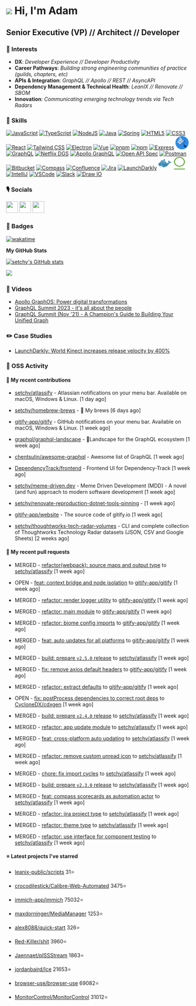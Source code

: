 ![](https://user-images.githubusercontent.com/18350557/176309783-0785949b-9127-417c-8b55-ab5a4333674e.gif) Hi, I'm Adam
============================================================================================================================

Senior Executive (VP) // Architect // Developer
-----------------------------------------------

### 🔭 Interests

- **DX**: *Developer Experience // Developer Productivity*
- **Career Pathways**: *Building strong engineering communities of practice (guilds, chapters, etc)*
- **APIs & Integration**: *GraphQL // Apollo // REST // AsyncAPI*
- **Dependency Management & Technical Health**: *LeanIX // Renovate // SBOM*
- **Innovation**: *Communicating emerging technology trends via Tech Radars*

### 💪 Skills

<p align="left">
  <a href="https://developer.mozilla.org/en-US/docs/Web/JavaScript" target="_blank" rel="noreferrer"><img src="https://raw.githubusercontent.com/danielcranney/readme-generator/main/public/icons/skills/javascript-colored.svg" width="36" height="36" alt="JavaScript" /></a>
  <a href="https://www.typescriptlang.org/" target="_blank" rel="noreferrer"><img src="https://raw.githubusercontent.com/danielcranney/readme-generator/main/public/icons/skills/typescript-colored.svg" width="36" height="36" alt="TypeScript" /></a>
  <a href="https://nodejs.org/en/" target="_blank" rel="noreferrer"><img src="https://raw.githubusercontent.com/danielcranney/readme-generator/main/public/icons/skills/nodejs-colored.svg" width="36" height="36" alt="NodeJS" /></a>
  <a href="https://www.oracle.com/java/" target="_blank" rel="noreferrer"><img src="https://raw.githubusercontent.com/danielcranney/readme-generator/main/public/icons/skills/java-colored.svg" width="36" height="36" alt="Java" /></a>
  <a href="https://spring.io/" target="_blank" rel="noreferrer"><img src="https://cdn.worldvectorlogo.com/logos/spring-3.svg" width="36" height="36" alt="Spring" /></a> 
  <a href="https://developer.mozilla.org/en-US/docs/Glossary/HTML5" target="_blank" rel="noreferrer"><img src="https://raw.githubusercontent.com/danielcranney/readme-generator/main/public/icons/skills/html5-colored.svg" width="36" height="36" alt="HTML5" /></a>
  <a href="https://www.w3.org/TR/CSS/#css" target="_blank" rel="noreferrer"><img src="https://raw.githubusercontent.com/danielcranney/readme-generator/main/public/icons/skills/css3-colored.svg" width="36" height="36" alt="CSS3" /></a>
  <a href="https://react.dev/" target="_blank" rel="noreferrer"><img src="https://cdn.worldvectorlogo.com/logos/react-2.svg" width="36" height="36" alt="React" /></a>
  <a href="https://tailwindcss.com/" target="_blank" rel="noreferrer"><img src="https://cdn.worldvectorlogo.com/logos/tailwind-css-2.svg" width="36" height="36" alt="Tailwind CSS" /></a>
  <a href="https://www.electronjs.org/" target="_blank" rel="noreferrer"><img src="https://cdn.worldvectorlogo.com/logos/electron-1.svg" width="36" height="36" alt="Electron" /></a>
  <a href="https://vuejs.org/" target="_blank" rel="noreferrer"><img src="https://cdn.worldvectorlogo.com/logos/vue-9.svg" width="36" height="36" alt="Vue" /></a>
  <a href="https://pnpm.io/" target="_blank" rel="noreferrer"><img src="https://encrypted-tbn0.gstatic.com/images?q=tbn:ANd9GcSGcwBnoTNg212cvEclMX-_qRw_P-_odFp3aafVal77Hg&s" width="36" height="36" alt="pnpm" /></a>
  <a href="https://www.npmjs.com/" target="_blank" rel="noreferrer"><img src="https://cdn.worldvectorlogo.com/logos/npm-square-red-1.svg" width="36" height="36" alt="npm" /></a>
  <a href="https://expressjs.com/" target="_blank" rel="noreferrer"><img src="https://raw.githubusercontent.com/danielcranney/readme-generator/main/public/icons/skills/express-colored.svg" width="36" height="36" alt="Express" /></a>
  <a href="https://docs.renovatebot.com/" target="_blank" rel="noreferrer"><img src="https://raw.githubusercontent.com/renovatebot/renovate/refs/heads/main/docs/usage/assets/images/logo.png" width="36" height="36" alt="Renovate" /></a>
  <a href="https://graphql.org/" target="_blank" rel="noreferrer"><img src="https://raw.githubusercontent.com/danielcranney/readme-generator/main/public/icons/skills/graphql-colored.svg" width="36" height="36" alt="GraphQL" /></a>
  <a href="https://netflix.github.io/dgs/" target="_blank" rel="noreferrer"><img src="https://raw.githubusercontent.com/Netflix/dgs/main/docs/images/dgs-framework-brand/Icon/dgs-icon--blue.svg" width="36" height="36" alt="Netflix DGS" /></a>
  <a href="https://apollographql.com/" target="_blank" rel="noreferrer"><img src="https://cdn.worldvectorlogo.com/logos/apollo-graphql-compact.svg" width="36" height="36" alt="Apollo GraphQL" /></a>
  <a href="https://swagger.io/specification/" target="_blank" rel="noreferrer"><img src="https://cdn.worldvectorlogo.com/logos/openapi-1.svg" width="36" height="36" alt="Open API Spec" /></a>
  <a href="https://www.postman.com//" target="_blank" rel="noreferrer"><img src="https://cdn.worldvectorlogo.com/logos/postman.svg" width="36" height="36" alt="Postman" /></a>
  <a href="https://www.atlassian.com/software/bitbucket" target="_blank" rel="noreferrer"><img src="https://cdn.worldvectorlogo.com/logos/bitbucket-icon.svg" width="36" height="36" alt="Bitbucket" /></a>
  <a href="https://www.atlassian.com/software/compass" target="_blank" rel="noreferrer"><img src="https://cdn.worldvectorlogo.com/logos/atlassian-compass-1.svg" width="36" height="36" alt="Compass" /></a>
  <a href="https://www.atlassian.com/software/confluence" target="_blank" rel="noreferrer"><img src="https://cdn.worldvectorlogo.com/logos/confluence-1.svg" width="36" height="36" alt="Confluence" /></a>
  <a href="https://www.atlassian.com/software/jira" target="_blank" rel="noreferrer"><img src="https://cdn.worldvectorlogo.com/logos/jira-1.svg" width="36" height="36" alt="Jira" /></a>
  <a href="https://launchdarkly.com/" target="_blank" rel="noreferrer"><img src="https://cdn.worldvectorlogo.com/logos/launchdarkly-2.svg" width="36" height="36" alt="LaunchDarkly" /></a>
  <a href="https://docker.com/" target="_blank" rel="noreferrer"><img src="https://raw.githubusercontent.com/nx211/homer-icons/master/png/docker.png" width="36" height="36" alt="Docker" /></a>
  <a href="https://jfrog.com/artifactory/" target="_blank" rel="noreferrer"><img src="https://raw.githubusercontent.com/nx211/homer-icons/master/png/artifactory.png" width="36" height="36" alt="Artifactory" /></a>
  <a href="https://www.jetbrains.com/idea/" target="_blank" rel="noreferrer"><img src="https://cdn.worldvectorlogo.com/logos/intellij-idea-1.svg" width="36" height="36" alt="IntelliJ" /></a>
  <a href="https://code.visualstudio.com/" target="_blank" rel="noreferrer"><img src="https://cdn.worldvectorlogo.com/logos/visual-studio-code-1.svg" width="36" height="36" alt="VSCode" /></a>
  <a href="https://slack.com/" target="_blank" rel="noreferrer"><img src="https://cdn.worldvectorlogo.com/logos/slack-new-logo.svg" width="36" height="36" alt="Slack" /></a>
  <a href="https://drawio-app.com/" target="_blank" rel="noreferrer"><img src="https://cdn.worldvectorlogo.com/logos/draw-io.svg" width="36" height="36" alt="Draw IO" /></a>
</p>

                      

### 🎙️ Socials
                  
<p align="left">
  <a href="https://www.github.com/setchy" target="_blank" rel="noreferrer"><img src="https://raw.githubusercontent.com/danielcranney/readme-generator/main/public/icons/socials/github.svg" width="32" height="32" /></a>
  <a href="https://www.linkedin.com/in/adamsetch" target="_blank" rel="noreferrer"><img src="https://raw.githubusercontent.com/danielcranney/readme-generator/main/public/icons/socials/linkedin.svg" width="32" height="32" /></a>
  <a href="https://www.twitter.com/setchy87" target="_blank" rel="noreferrer"><img src="https://raw.githubusercontent.com/danielcranney/readme-generator/main/public/icons/socials/twitter.svg" width="32" height="32" /></a>
</p>

### 📛 Badges

[![wakatime](https://wakatime.com/badge/user/2b948ae2-4be1-4020-8a57-7de60b53fe1d.svg)](https://wakatime.com/@2b948ae2-4be1-4020-8a57-7de60b53fe1d)

<b>My GitHub Stats</b>

<a href="http://www.github.com/setchy"><img src="https://github-readme-stats.vercel.app/api?username=setchy&show_icons=true&hide=&count_private=true&title_color=0891b2&text_color=ffffff&icon_color=0891b2&bg_color=1c1917&hide_border=true&show_icons=true" alt="setchy's GitHub stats" /></a>

<a href="http://www.github.com/setchy"><img src="https://github-readme-streak-stats.herokuapp.com/?user=setchy&stroke=ffffff&background=1c1917&ring=0891b2&fire=0891b2&currStreakNum=ffffff&currStreakLabel=0891b2&sideNums=ffffff&sideLabels=ffffff&dates=ffffff&hide_border=true" /></a>

### 📼 Videos

- [Apollo GraphOS: Power digital transformations](https://www.apollographql.com/enterprise?wvideo=4fu2lsjssc)
- [GraphQL Summit 2023 - it's all about the people](https://www.youtube.com/watch?v=090IWEcHbJc)
- [GraphQL Summit (Nov '21) - A Champion's Guide to Building Your Unified Graph](https://www.apollographql.com/events/roundtable/graphql-summit-november-2021/a-champions-guide-to-building-your-unified-graph)

### ✏️ Case Studies

- [LaunchDarkly: World Kinect increases release velocity by 400%](https://launchdarkly.com/case-studies/world-kinect/)

### 🎯 OSS Activity
#### 🚀 My recent contributions



- [setchy/atlassify](https://github.com/setchy/atlassify) - Atlassian notifications on your menu bar. Available on macOS, Windows &amp; Linux.  [1 day ago]

- [setchy/homebrew-brews](https://github.com/setchy/homebrew-brews) - 🍻 My brews [6 days ago]

- [gitify-app/gitify](https://github.com/gitify-app/gitify) - GitHub notifications on your menu bar. Available on macOS, Windows &amp; Linux. [1 week ago]

- [graphql/graphql-landscape](https://github.com/graphql/graphql-landscape) - 🌄Landscape for the GraphQL ecosystem [1 week ago]

- [chentsulin/awesome-graphql](https://github.com/chentsulin/awesome-graphql) - Awesome list of GraphQL [1 week ago]

- [DependencyTrack/frontend](https://github.com/DependencyTrack/frontend) - Frontend UI for Dependency-Track [1 week ago]

- [setchy/meme-driven.dev](https://github.com/setchy/meme-driven.dev) - Meme Driven Development (MDD) - A novel (and fun) approach to modern software development [1 week ago]

- [setchy/renovate-reproduction-dotnet-tools-pinning](https://github.com/setchy/renovate-reproduction-dotnet-tools-pinning) -  [1 week ago]

- [gitify-app/website](https://github.com/gitify-app/website) - The source code of gitify.io [1 week ago]

- [setchy/thoughtworks-tech-radar-volumes](https://github.com/setchy/thoughtworks-tech-radar-volumes) - CLI and complete collection of Thoughtworks Technology Radar datasets (JSON, CSV and Google Sheets) [2 weeks ago]

#### 🎉 My recent pull requests



- MERGED - [refactor(webpack): source maps and output type](https://github.com/setchy/atlassify/pull/1457) to [setchy/atlassify](https://github.com/setchy/atlassify) [1 week ago]

- OPEN - [feat: context bridge and node isolation](https://github.com/gitify-app/gitify/pull/2190) to [gitify-app/gitify](https://github.com/gitify-app/gitify) [1 week ago]

- MERGED - [refactor: render logger utility](https://github.com/gitify-app/gitify/pull/2181) to [gitify-app/gitify](https://github.com/gitify-app/gitify) [1 week ago]

- MERGED - [refactor: main module](https://github.com/gitify-app/gitify/pull/2180) to [gitify-app/gitify](https://github.com/gitify-app/gitify) [1 week ago]

- MERGED - [refactor: biome config imports](https://github.com/gitify-app/gitify/pull/2179) to [gitify-app/gitify](https://github.com/gitify-app/gitify) [1 week ago]

- MERGED - [feat: auto updates for all platforms](https://github.com/gitify-app/gitify/pull/2178) to [gitify-app/gitify](https://github.com/gitify-app/gitify) [1 week ago]

- MERGED - [build: prepare `v2.5.0` release](https://github.com/setchy/atlassify/pull/1436) to [setchy/atlassify](https://github.com/setchy/atlassify) [1 week ago]

- MERGED - [fix: remove axios default headers](https://github.com/gitify-app/gitify/pull/2177) to [gitify-app/gitify](https://github.com/gitify-app/gitify) [1 week ago]

- MERGED - [refactor: extract defaults](https://github.com/gitify-app/gitify/pull/2175) to [gitify-app/gitify](https://github.com/gitify-app/gitify) [1 week ago]

- OPEN - [fix: postProcess dependencies to correct root deps](https://github.com/CycloneDX/cdxgen/pull/2199) to [CycloneDX/cdxgen](https://github.com/CycloneDX/cdxgen) [1 week ago]

- MERGED - [build: prepare `v2.4.0` release](https://github.com/setchy/atlassify/pull/1430) to [setchy/atlassify](https://github.com/setchy/atlassify) [1 week ago]

- MERGED - [refactor: app update module](https://github.com/setchy/atlassify/pull/1429) to [setchy/atlassify](https://github.com/setchy/atlassify) [1 week ago]

- MERGED - [feat: cross-platform auto updating](https://github.com/setchy/atlassify/pull/1428) to [setchy/atlassify](https://github.com/setchy/atlassify) [1 week ago]

- MERGED - [refactor: remove custom unread icon](https://github.com/setchy/atlassify/pull/1424) to [setchy/atlassify](https://github.com/setchy/atlassify) [1 week ago]

- MERGED - [chore: fix import cycles](https://github.com/setchy/atlassify/pull/1423) to [setchy/atlassify](https://github.com/setchy/atlassify) [1 week ago]

- MERGED - [build: prepare `v2.3.0` release](https://github.com/setchy/atlassify/pull/1422) to [setchy/atlassify](https://github.com/setchy/atlassify) [1 week ago]

- MERGED - [feat: compass scorecards as automation actor](https://github.com/setchy/atlassify/pull/1418) to [setchy/atlassify](https://github.com/setchy/atlassify) [1 week ago]

- MERGED - [refactor: jira project type](https://github.com/setchy/atlassify/pull/1417) to [setchy/atlassify](https://github.com/setchy/atlassify) [1 week ago]

- MERGED - [refactor: theme type](https://github.com/setchy/atlassify/pull/1416) to [setchy/atlassify](https://github.com/setchy/atlassify) [1 week ago]

- MERGED - [refactor: use interface for component testing](https://github.com/setchy/atlassify/pull/1415) to [setchy/atlassify](https://github.com/setchy/atlassify) [1 week ago]

#### ⭐ Latest projects I've starred



- [leanix-public/scripts](https://github.com/leanix-public/scripts) 31⭐

- [crocodilestick/Calibre-Web-Automated](https://github.com/crocodilestick/Calibre-Web-Automated) 3475⭐

- [immich-app/immich](https://github.com/immich-app/immich) 75032⭐

- [maxdorninger/MediaManager](https://github.com/maxdorninger/MediaManager) 1253⭐

- [alex8088/quick-start](https://github.com/alex8088/quick-start) 326⭐

- [Red-Killer/shit](https://github.com/Red-Killer/shit) 3960⭐

- [Jaennaet/pISSStream](https://github.com/Jaennaet/pISSStream) 1863⭐

- [jordanbaird/Ice](https://github.com/jordanbaird/Ice) 21653⭐

- [browser-use/browser-use](https://github.com/browser-use/browser-use) 69082⭐

- [MonitorControl/MonitorControl](https://github.com/MonitorControl/MonitorControl) 31012⭐


